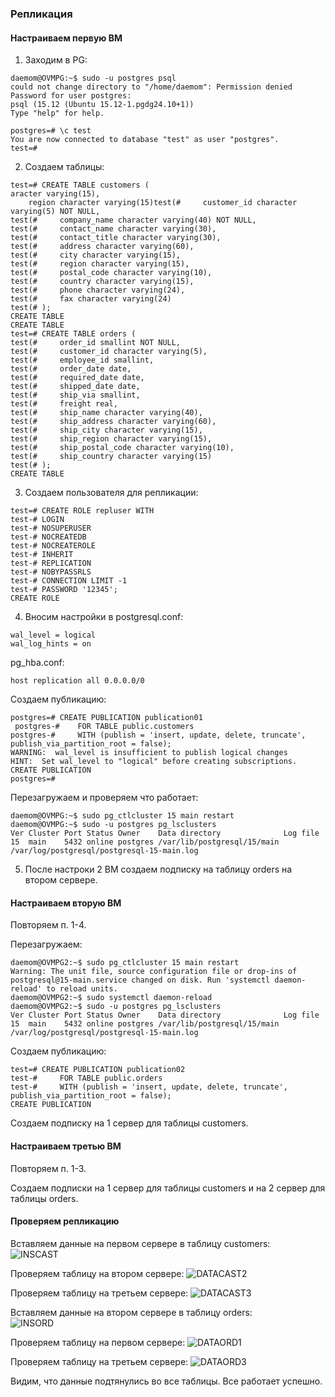 ### Репликация

#### Настраиваем первую ВМ

1. Заходим в PG:
```
daemom@OVMPG:~$ sudo -u postgres psql
could not change directory to "/home/daemom": Permission denied
Password for user postgres:
psql (15.12 (Ubuntu 15.12-1.pgdg24.10+1))
Type "help" for help.

postgres=# \c test
You are now connected to database "test" as user "postgres".
test=#
```

2. Создаем таблицы:

```
test=# CREATE TABLE customers (
aracter varying(15),
    region character varying(15)test(#     customer_id character varying(5) NOT NULL,
test(#     company_name character varying(40) NOT NULL,
test(#     contact_name character varying(30),
test(#     contact_title character varying(30),
test(#     address character varying(60),
test(#     city character varying(15),
test(#     region character varying(15),
test(#     postal_code character varying(10),
test(#     country character varying(15),
test(#     phone character varying(24),
test(#     fax character varying(24)
test(# );
CREATE TABLE
CREATE TABLE
test=# CREATE TABLE orders (
test(#     order_id smallint NOT NULL,
test(#     customer_id character varying(5),
test(#     employee_id smallint,
test(#     order_date date,
test(#     required_date date,
test(#     shipped_date date,
test(#     ship_via smallint,
test(#     freight real,
test(#     ship_name character varying(40),
test(#     ship_address character varying(60),
test(#     ship_city character varying(15),
test(#     ship_region character varying(15),
test(#     ship_postal_code character varying(10),
test(#     ship_country character varying(15)
test(# );
CREATE TABLE
```
3. Создаем пользователя для репликации:  
```
test=# CREATE ROLE repluser WITH
test-# LOGIN
test-# NOSUPERUSER
test-# NOCREATEDB
test-# NOCREATEROLE
test-# INHERIT
test-# REPLICATION
test-# NOBYPASSRLS
test-# CONNECTION LIMIT -1
test-# PASSWORD '12345';
CREATE ROLE
```

4. Вносим настройки в postgresql.conf:
```
wal_level = logical
wal_log_hints = on
```
pg_hba.conf:
```
host replication all 0.0.0.0/0
```

Создаем публикацию:
```
postgres=# CREATE PUBLICATION publication01
 postgres-#    FOR TABLE public.customers
postgres-#     WITH (publish = 'insert, update, delete, truncate', publish_via_partition_root = false);
WARNING:  wal_level is insufficient to publish logical changes
HINT:  Set wal_level to "logical" before creating subscriptions.
CREATE PUBLICATION
postgres=#
```
Перезагружаем и проверяем что работает:
```
daemom@OVMPG:~$ sudo pg_ctlcluster 15 main restart
daemom@OVMPG:~$ sudo -u postgres pg_lsclusters
Ver Cluster Port Status Owner    Data directory              Log file
15  main    5432 online postgres /var/lib/postgresql/15/main /var/log/postgresql/postgresql-15-main.log
```
5. После настроки 2 ВМ создаем подписку на таблицу orders на втором сервере.
#### Настраиваем вторую ВМ

Повторяем п. 1-4.

Перезагружаем:
```
daemom@OVMPG2:~$ sudo pg_ctlcluster 15 main restart
Warning: The unit file, source configuration file or drop-ins of postgresql@15-main.service changed on disk. Run 'systemctl daemon-reload' to reload units.
daemom@OVMPG2:~$ sudo systemctl daemon-reload
daemom@OVMPG2:~$ sudo -u postgres pg_lsclusters
Ver Cluster Port Status Owner    Data directory              Log file
15  main    5432 online postgres /var/lib/postgresql/15/main /var/log/postgresql/postgresql-15-main.log
```
Создаем публикацию:
```
test=# CREATE PUBLICATION publication02
test-#     FOR TABLE public.orders
test-#     WITH (publish = 'insert, update, delete, truncate', publish_via_partition_root = false);
CREATE PUBLICATION
``` 
Создаем подписку на 1 сервер для таблицы customers.
#### Настраиваем третью ВМ

Повторяем п. 1-3.

Создаем подписки на 1 сервер для таблицы customers и на 2 сервер для таблицы orders.

#### Проверяем репликацию
Вставляем данные на первом сервере в таблицу customers:   
![INSCAST](https://github.com/H1trec/OTUS-Postgre-DBA-2025-01//blob/main/data_cast.JPG?raw=true)

Проверяем таблицу на втором сервере:
![DATACAST2](https://github.com/H1trec/OTUS-Postgre-DBA-2025-01//blob/main/cast02.JPG?raw=true)

Проверяем таблицу на третьем сервере:
![DATACAST3](https://github.com/H1trec/OTUS-Postgre-DBA-2025-01//blob/main/cast_03.JPG?raw=true)

Вставляем данные на втором сервере в таблицу orders:  
![INSORD](https://github.com/H1trec/OTUS-Postgre-DBA-2025-01//blob/main/data_ord.JPG?raw=true)

Проверяем таблицу на первом сервере:
![DATAORD1](https://github.com/H1trec/OTUS-Postgre-DBA-2025-01//blob/main/orders_01.JPG?raw=true)

Проверяем таблицу на третьем сервере:
![DATAORD3](https://github.com/H1trec/OTUS-Postgre-DBA-2025-01//blob/main/orders_03.JPG?raw=true)


Видим, что данные подтянулись во все таблицы. Все работает успешно.




